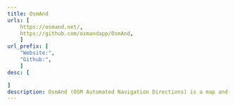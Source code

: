 ```yaml
---
title: OsmAnd
urls: [
    https://osmand.net/,
    https://github.com/osmandapp/OsmAnd,
    ]
url_prefix: [
    "Website:", 
    "Github:", 
    ]
desc: [

]
description: OsmAnd (OSM Automated Navigation Directions) is a map and navigation application with access to the free, worldwide, and high-quality OpenStreetMap (OSM) database. All map data can be stored on your device's memory card for offline use. Via your device's GPS, OsmAnd offers routing, with optical and voice guidance, for car, bike, and pedestrian usage. All main functionalities work both online and offline (no internet needed). 
---
```

